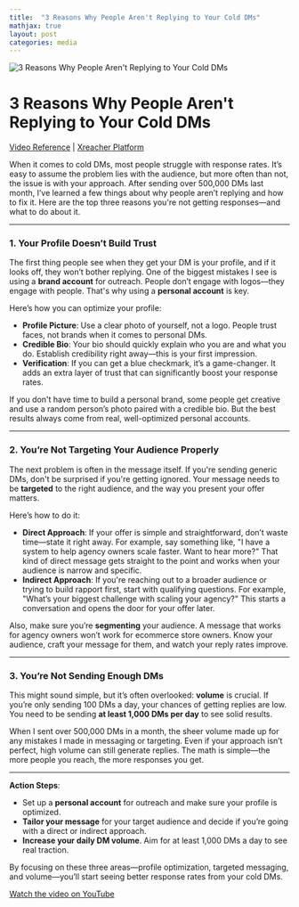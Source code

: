 ```yaml
---
title:  "3 Reasons Why People Aren't Replying to Your Cold DMs"
mathjax: true
layout: post
categories: media
---
```


![3 Reasons Why People Aren't Replying to Your Cold DMs](https://img.youtube.com/vi/QkOosKiy_jI/maxresdefault.jpg)


# 3 Reasons Why People Aren't Replying to Your Cold DMs

[Video Reference](https://www.youtube.com/watch?v=QkOosKiy_jI) | 
[Xreacher Platform](https://xreacher.com)

When it comes to cold DMs, most people struggle with response rates. It’s easy to assume the problem lies with the audience, but more often than not, the issue is with your approach. After sending over 500,000 DMs last month, I’ve learned a few things about why people aren’t replying and how to fix it. Here are the top three reasons you're not getting responses—and what to do about it.

---

### 1. Your Profile Doesn’t Build Trust

The first thing people see when they get your DM is your profile, and if it looks off, they won’t bother replying. One of the biggest mistakes I see is using a **brand account** for outreach. People don’t engage with logos—they engage with people. That's why using a **personal account** is key.

Here’s how you can optimize your profile:

- **Profile Picture**: Use a clear photo of yourself, not a logo. People trust faces, not brands when it comes to personal DMs.
- **Credible Bio**: Your bio should quickly explain who you are and what you do. Establish credibility right away—this is your first impression.
- **Verification**: If you can get a blue checkmark, it’s a game-changer. It adds an extra layer of trust that can significantly boost your response rates.

If you don't have time to build a personal brand, some people get creative and use a random person’s photo paired with a credible bio. But the best results always come from real, well-optimized personal accounts.

---

### 2. You’re Not Targeting Your Audience Properly

The next problem is often in the message itself. If you're sending generic DMs, don't be surprised if you're getting ignored. Your message needs to be **targeted** to the right audience, and the way you present your offer matters.

Here’s how to do it:
- **Direct Approach**: If your offer is simple and straightforward, don’t waste time—state it right away. For example, say something like, "I have a system to help agency owners scale faster. Want to hear more?" That kind of direct message gets straight to the point and works when your audience is narrow and specific.
- **Indirect Approach**: If you're reaching out to a broader audience or trying to build rapport first, start with qualifying questions. For example, "What’s your biggest challenge with scaling your agency?" This starts a conversation and opens the door for your offer later.

Also, make sure you’re **segmenting** your audience. A message that works for agency owners won’t work for ecommerce store owners. Know your audience, craft your message for them, and watch your reply rates improve.

---

### 3. You’re Not Sending Enough DMs

This might sound simple, but it’s often overlooked: **volume** is crucial. If you’re only sending 100 DMs a day, your chances of getting replies are low. You need to be sending **at least 1,000 DMs per day** to see solid results.

When I sent over 500,000 DMs in a month, the sheer volume made up for any mistakes I made in messaging or targeting. Even if your approach isn’t perfect, high volume can still generate replies. The math is simple—the more people you reach, the more responses you get.

---

**Action Steps**:
- Set up a **personal account** for outreach and make sure your profile is optimized.
- **Tailor your message** for your target audience and decide if you’re going with a direct or indirect approach.
- **Increase your daily DM volume**. Aim for at least 1,000 DMs a day to see real traction.

By focusing on these three areas—profile optimization, targeted messaging, and volume—you’ll start seeing better response rates from your cold DMs.

[Watch the video on YouTube](https://www.youtube.com/watch?v=QkOosKiy_jI)